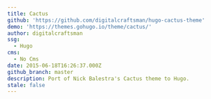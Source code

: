 ```yaml
---
title: Cactus
github: 'https://github.com/digitalcraftsman/hugo-cactus-theme'
demo: 'https://themes.gohugo.io/theme/cactus/'
author: digitalcraftsman
ssg:
  - Hugo
cms:
  - No Cms
date: 2015-06-18T16:26:37.000Z
github_branch: master
description: Port of Nick Balestra's Cactus theme to Hugo.
stale: false
---
```

